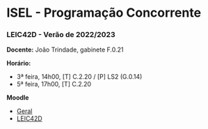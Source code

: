 # ISEL - Programação Concorrente
### LEIC42D - Verão de 2022/2023

**Docente:** João Trindade, gabinete F.0.21

**Horário:**
 - 3ª feira, 14h00, [T] C.2.20 / [P] LS2 (G.0.14)
 - 5ª feira, 17h00, [T] C.2.20
 
**Moodle**
 - [Geral](https://2223moodle.isel.pt/course/view.php?id=6715)
 - [LEIC42D](https://2223moodle.isel.pt/course/view.php?id=6718)
